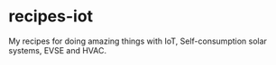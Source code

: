 # recipes-iot
My recipes for doing amazing things with IoT, Self-consumption solar systems, EVSE and HVAC.
